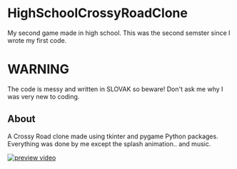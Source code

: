 # HighSchoolCrossyRoadClone

My second game made in high school. This was the second semster since I wrote my first code.

# WARNING
The code is messy and written in SLOVAK so beware! Don't ask me why I was very new to coding.

## About
A Crossy Road clone made using tkinter and pygame Python packages.
Everything was done by me except the splash animation.. and music.

[![preview video](https://i9.ytimg.com/vi/w8XY2me5xh8/mqdefault.jpg?sqp=COjX56QG-oaymwEoCMACELQB8quKqQMcGADwAQH4Af4EgAKIB4oCDAgAEAEYNyBlKCYwDw==&rs=AOn4CLBjXYfn9f9P4uYP33P9jRNMZf2ldw)](https://www.youtube.com/watch?v=w8XY2me5xh8)
